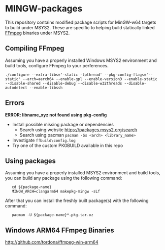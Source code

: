 # MINGW-packages
This repository contains modified package scripts for MinGW-w64 targets to build under MSYS2. These are specific to helping build statically linked [FFmpeg](https://www.ffmpeg.org/) binaries under MSYS2. 

## Compiling FFmpeg
Assuming you have a properly installed Windows MSYS2 environment and build tools, configure FFmpeg to your perferences.

```
./configure --extra-libs='-static -lpthread' --pkg-config-flags='--static' --arch=aarch64 --enable-gpl --enable-version3 --enable-static --disable-shared --disable-debug --disable-w32threads --disable-autodetect --enable-libssh
```

## Errors
**ERROR: libname_xyz not found using pkg-config**

  * Install possible missing package or dependencies
    * Search using website https://packages.msys2.org/search
    * Search using pacman `pacman -Ss <arch> <library_name>`
  * Investigate `ffbuild\config.log`
  * Try one of the custom PKGBUILD available in this repo

## Using packages
 Assuming you have a properly installed MSYS2 environment and build tools, you can build any package using the following command:
 ```
    cd ${package-name}
    MINGW_ARCH=clangarm64 makepkg-mingw -sLf
 ```
 After that you can install the freshly built package(s) with the following command:
 ```
    pacman -U ${package-name}*.pkg.tar.xz
 ```

## Windows ARM64 FFmpeg Binaries
http://github.com/tordona/ffmpeg-win-arm64
